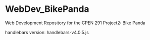 # WebDev_BikePanda
Web Development Repository for the CPEN 291 Project2: Bike Panda

handlebars version: handlebars-v4.0.5.js
